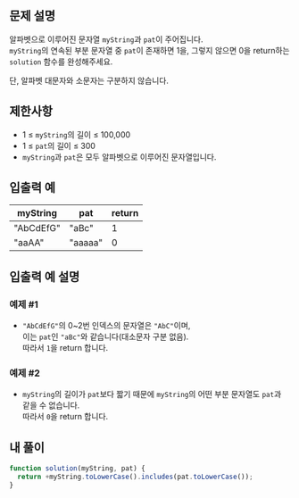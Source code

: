 ## 문제 설명

알파벳으로 이루어진 문자열 `myString`과 `pat`이 주어집니다.  
`myString`의 연속된 부분 문자열 중 `pat`이 존재하면 1을, 그렇지 않으면 0을 return하는 `solution` 함수를 완성해주세요.

단, 알파벳 대문자와 소문자는 구분하지 않습니다.

## 제한사항

- 1 ≤ `myString`의 길이 ≤ 100,000
- 1 ≤ `pat`의 길이 ≤ 300
- `myString`과 `pat`은 모두 알파벳으로 이루어진 문자열입니다.

## 입출력 예

| myString  | pat     | return |
| --------- | ------- | ------ |
| "AbCdEfG" | "aBc"   | 1      |
| "aaAA"    | "aaaaa" | 0      |

## 입출력 예 설명

### 예제 #1

- `"AbCdEfG"`의 0~2번 인덱스의 문자열은 `"AbC"`이며,  
  이는 `pat`인 `"aBc"`와 같습니다(대소문자 구분 없음).  
  따라서 `1`을 return 합니다.

### 예제 #2

- `myString`의 길이가 `pat`보다 짧기 때문에 `myString`의 어떤 부분 문자열도 `pat`과 같을 수 없습니다.  
  따라서 `0`을 return 합니다.

## 내 풀이

```js
function solution(myString, pat) {
  return +myString.toLowerCase().includes(pat.toLowerCase());
}
```
